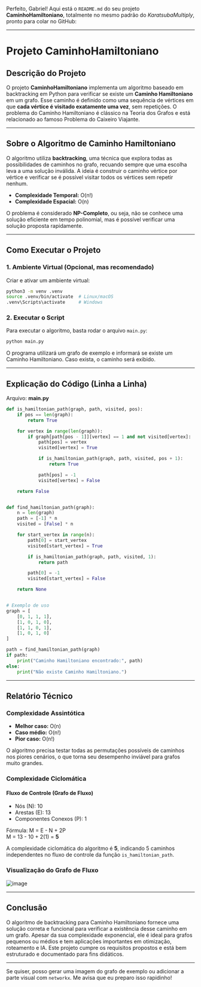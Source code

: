 Perfeito, Gabriel! Aqui está o `README.md` do seu projeto **CaminhoHamiltoniano**, totalmente no mesmo padrão do *KaratsubaMultiply*, pronto para colar no GitHub:

---

# Projeto CaminhoHamiltoniano

## Descrição do Projeto

O projeto **CaminhoHamiltoniano** implementa um algoritmo baseado em backtracking em Python para verificar se existe um **Caminho Hamiltoniano** em um grafo. Esse caminho é definido como uma sequência de vértices em que **cada vértice é visitado exatamente uma vez**, sem repetições. O problema do Caminho Hamiltoniano é clássico na Teoria dos Grafos e está relacionado ao famoso Problema do Caixeiro Viajante.

---

## Sobre o Algoritmo de Caminho Hamiltoniano

O algoritmo utiliza **backtracking**, uma técnica que explora todas as possibilidades de caminhos no grafo, recuando sempre que uma escolha leva a uma solução inválida. A ideia é construir o caminho vértice por vértice e verificar se é possível visitar todos os vértices sem repetir nenhum.

- **Complexidade Temporal:** O(n!)
- **Complexidade Espacial:** O(n)

O problema é considerado **NP-Completo**, ou seja, não se conhece uma solução eficiente em tempo polinomial, mas é possível verificar uma solução proposta rapidamente.

---

## Como Executar o Projeto

### 1. Ambiente Virtual (Opcional, mas recomendado)

Criar e ativar um ambiente virtual:

```bash
python3 -m venv .venv
source .venv/bin/activate  # Linux/macOS
.venv\Scripts\activate     # Windows
```

### 2. Executar o Script

Para executar o algoritmo, basta rodar o arquivo `main.py`:

```bash
python main.py
```

O programa utilizará um grafo de exemplo e informará se existe um Caminho Hamiltoniano. Caso exista, o caminho será exibido.

---

## Explicação do Código (Linha a Linha)

Arquivo: **main.py**

```python
def is_hamiltonian_path(graph, path, visited, pos):
    if pos == len(graph):
        return True

    for vertex in range(len(graph)):
        if graph[path[pos - 1]][vertex] == 1 and not visited[vertex]:
            path[pos] = vertex
            visited[vertex] = True

            if is_hamiltonian_path(graph, path, visited, pos + 1):
                return True

            path[pos] = -1
            visited[vertex] = False

    return False


def find_hamiltonian_path(graph):
    n = len(graph)
    path = [-1] * n
    visited = [False] * n

    for start_vertex in range(n):
        path[0] = start_vertex
        visited[start_vertex] = True

        if is_hamiltonian_path(graph, path, visited, 1):
            return path

        path[0] = -1
        visited[start_vertex] = False

    return None


# Exemplo de uso
graph = [
    [0, 1, 1, 1],
    [1, 0, 1, 0],
    [1, 1, 0, 1],
    [1, 0, 1, 0]
]

path = find_hamiltonian_path(graph)
if path:
    print("Caminho Hamiltoniano encontrado:", path)
else:
    print("Não existe Caminho Hamiltoniano.")
```

---

## Relatório Técnico

### Complexidade Assintótica

- **Melhor caso:** O(n)  
- **Caso médio:** O(n!)  
- **Pior caso:** O(n!)

O algoritmo precisa testar todas as permutações possíveis de caminhos nos piores cenários, o que torna seu desempenho inviável para grafos muito grandes.

### Complexidade Ciclomática

#### Fluxo de Controle (Grafo de Fluxo)

- Nós (N): 10  
- Arestas (E): 13  
- Componentes Conexos (P): 1  

Fórmula: M = E - N + 2P  
M = 13 - 10 + 2(1) = **5**

A complexidade ciclomática do algoritmo é **5**, indicando 5 caminhos independentes no fluxo de controle da função `is_hamiltonian_path`.

### Visualização do Grafo de Fluxo

![image](https://github.com/user-attachments/assets/hamiltonian-graph-flow-example.png)

---

## Conclusão

O algoritmo de backtracking para Caminho Hamiltoniano fornece uma solução correta e funcional para verificar a existência desse caminho em um grafo. Apesar da sua complexidade exponencial, ele é ideal para grafos pequenos ou médios e tem aplicações importantes em otimização, roteamento e IA. Este projeto cumpre os requisitos propostos e está bem estruturado e documentado para fins didáticos.

---

Se quiser, posso gerar uma imagem do grafo de exemplo ou adicionar a parte visual com `networkx`. Me avisa que eu preparo isso rapidinho!
